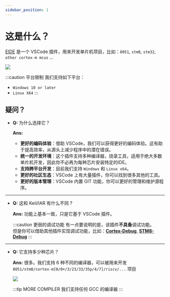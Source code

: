 ```yaml
---
sidebar_position: 1
---
```


# 这是什么？

[EIDE](https://marketplace.visualstudio.com/items?itemName=CL.eide) 是一个 VSCode 插件，用来开发单片机项目，比如：`8051`, `stm8`, `stm32`, `other cortex-m mcus` ...

![](https://docs.em-ide.com/preview.png)

:::caution 平台限制
我们支持如下平台： 
  - `Windows 10 or later`
  - `Linux X64`
:::

## 疑问？

- **Q:** 为什么选择它？

  **Ans:**
    - **更好的编码体验**：借助 VSCode，我们可以获得更好的编码体验。这有助于提高效率，从源头上减少程序中的潜在错误。
    - **统一的开发环境**：这个插件支持多种编译器，烧录工具，适用于绝大多数单片机开发，因此你不必再为每种芯片安装特定的IDE。
    - **支持跨平台开发**：目前我们支持 `Windows` 和 `Linux x64`。
    - **更好的社区生态**：VSCode 上有大量插件，你可以找到很多其他的工具。
    - **更好的版本管理**：VSCode 内置 GIT 功能，你可以更好的管理和维护源程序。

---

- **Q:** 这和 Keil/IAR 有什么不同 ?

  **Ans:** 功能上基本一致，只是它基于 VSCode 插件。

  :::caution 更弱的调试功能
  有一点要说明的是，该插件**不具备**调试功能。<br/>
  但是你可以借助其他插件实现调试功能，比如：[**Cortex-Debug**](https://marketplace.visualstudio.com/items?itemName=marus25.cortex-debug), 
  [**STM8-Debug**](https://marketplace.visualstudio.com/items?itemName=CL.stm8-debug)
  :::

---

- **Q:** 它支持多少种芯片？

  **Ans:** 很多。我们支持 6 种不同的编译器，可以被用来开发 `8051/stm8/cortex-m[0/0+/3/23/33/35p/4/7]/riscv/...` 项目

  ![](/img/toolchains.png)

  :::tip MORE COMPILER
  我们支持任何 GCC 的编译器
  :::
